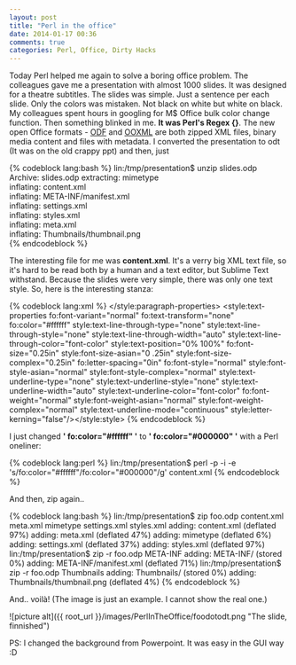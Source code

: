 ```yaml
---
layout: post
title: "Perl in the office"
date: 2014-01-17 00:36
comments: true
categories: Perl, Office, Dirty Hacks
---
```


Today Perl helped me again to solve a boring office problem. The colleagues gave me a presentation with almost 1000 slides. It was designed for a theatre subtitles. The slides was simple. Just a sentence per each slide. Only the colors was mistaken. Not black on white but white on black. My colleagues spent hours in googling for M$ Office bulk color change function. Then something blinked in me. **It was Perl's Regex {}**. 
The new open Office formats - [ODF](http://en.wikipedia.org/wiki/OpenDocument) and [OOXML](http://en.wikipedia.org/wiki/Office_Open_XML) are both zipped XML files, binary media content and files with metadata. I converted the presentation to odt (It was on the old crappy ppt) and then, just 

{% codeblock lang:bash %}
lin:/tmp/presentation$ unzip slides.odp 
Archive:  slides.odp
 extracting: mimetype                
  inflating: content.xml             
  inflating: META-INF/manifest.xml   
  inflating: settings.xml            
  inflating: styles.xml              
  inflating: meta.xml                
  inflating: Thumbnails/thumbnail.png  
{% endcodeblock %}

The interesting file for me was **content.xml**. It's a verry big XML text file, so it's hard to be read both by a human and a text editor, but Sublime Text withstand. Because the slides were very simple, there was only one text style. So, here is the interesting stanza:

{% codeblock lang:xml %}
</style:paragraph-properties>
<style:text-properties fo:font-variant="normal" fo:text-transform="none" fo:color="#ffffff" 
style:text-line-through-type="none" style:text-line-through-style="none" style:text-line-through-width="auto" 
style:text-line-through-color="font-color" style:text-position="0% 100%" fo:font-size="0.25in" style:font-size-asian="0
.25in" style:font-size-complex="0.25in" fo:letter-spacing="0in" fo:font-style="normal" style:font-style-asian="normal"
 style:font-style-complex="normal" style:text-underline-type="none" 
 style:text-underline-style="none" style:text-underline-width="auto" style:text-underline-color="font-color" 
 fo:font-weight="normal" style:font-weight-asian="normal" style:font-weight-complex="normal" 
 style:text-underline-mode="continuous" style:letter-kerning="false"/></style:style>
{% endcodeblock %}

I just changed **' fo:color="#ffffff" '** to **' fo:color="#000000" '** with a Perl oneliner:

{% codeblock lang:perl %}
lin:/tmp/presentation$ perl -p -i -e 's/fo:color=\"#ffffff\"/fo:color=\"#000000\"/g' content.xml
{% endcodeblock %}

And then, zip again..

{% codeblock lang:bash %}
lin:/tmp/presentation$ zip foo.odp content.xml meta.xml mimetype settings.xml styles.xml 
  adding: content.xml (deflated 97%)
  adding: meta.xml (deflated 47%)
  adding: mimetype (deflated 6%)
  adding: settings.xml (deflated 37%)
  adding: styles.xml (deflated 97%)
lin:/tmp/presentation$ zip -r foo.odp META-INF
  adding: META-INF/ (stored 0%)
  adding: META-INF/manifest.xml (deflated 71%)
lin:/tmp/presentation$ zip -r foo.odp Thumbnails
  adding: Thumbnails/ (stored 0%)
  adding: Thumbnails/thumbnail.png (deflated 4%)
{% endcodeblock %}

And.. voilà! (The image is just an example. I cannot show the real one.)

![picture alt]({{ root_url }}/images/PerlInTheOffice/foodotodt.png "The slide, finnished")  



PS: I changed the background from Powerpoint. It was easy in the GUI way :D